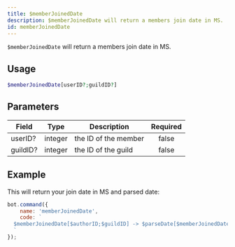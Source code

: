 ```yaml
---
title: $memberJoinedDate
description: $memberJoinedDate will return a members join date in MS.
id: memberJoinedDate
---
```


`$memberJoinedDate` will return a members join date in MS.

## Usage

```php
$memberJoinedDate[userID?;guildID?]
```

## Parameters

| Field    | Type    | Description          | Required |
|----------|---------|----------------------|:--------:|
| userID?  | integer | the ID of the member |  false   |
| guildID? | integer | the ID of the guild  |  false   |

## Example

This will return your join date in MS and parsed date:

```javascript
bot.command({
    name: 'memberJoinedDate',
    code: `
  $memberJoinedDate[$authorID;$guildID] -> $parseDate[$memberJoinedDate[$authorID;$guildID]]
  `
});
```

